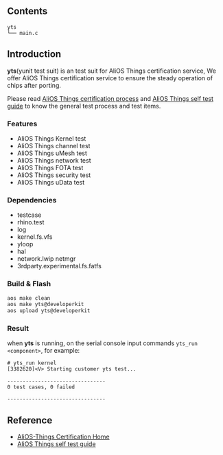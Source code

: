## Contents

```
yts
└── main.c
```

## Introduction

**yts**(yunit test suit) is an test suit for AliOS Things certification service, We offer AliOS Things certification service to ensure the steady operation of chips after porting.

Please read [AliOS Things certification process](https://github.com/alibaba/AliOS-Things/wiki/Certification-Process.zh) and [AliOS Things self test guide](https://github.com/alibaba/AliOS-Things/wiki/Manual) to know the general test process and test items.

### Features

* AliOS Things Kernel test
* AliOS Things channel test
* AliOS Things uMesh test
* AliOS Things network test
* AliOS Things FOTA test
* AliOS Things security test
* AliOS Things uData test

### Dependencies

* testcase
* rhino.test
* log
* kernel.fs.vfs
* yloop
* hal
* network.lwip netmgr
* 3rdparty.experimental.fs.fatfs

### Build & Flash

```sh
aos make clean
aos make yts@developerkit
aos upload yts@developerkit
```

### Result
when **yts** is running, on the serial console input commands `yts_run <component>`, for example:

```
# yts_run kernel
[3382620]<V> Starting customer yts test...

--------------------------------
0 test cases, 0 failed

--------------------------------
```

## Reference

* [AliOS-Things Certification Home](https://github.com/alibaba/AliOS-Things/wiki/Certification-Home)
* [AliOS Things self test guide](https://github.com/alibaba/AliOS-Things/wiki/Manual)